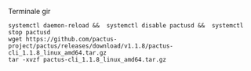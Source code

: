 Terminale gir
    
    systemctl daemon-reload &&  systemctl disable pactusd &&  systemctl stop pactusd
    wget https://github.com/pactus-project/pactus/releases/download/v1.1.8/pactus-cli_1.1.8_linux_amd64.tar.gz
    tar -xvzf pactus-cli_1.1.8_linux_amd64.tar.gz

